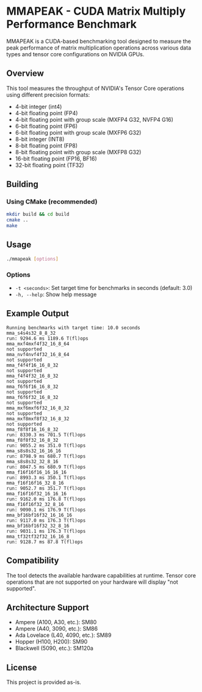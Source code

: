 # MMAPEAK - CUDA Matrix Multiply Performance Benchmark

MMAPEAK is a CUDA-based benchmarking tool designed to measure the peak performance of matrix multiplication operations across various data types and tensor core configurations on NVIDIA GPUs.

## Overview

This tool measures the throughput of NVIDIA's Tensor Core operations using different precision formats:
- 4-bit integer (int4)
- 4-bit floating point (FP4)
- 4-bit floating point with group scale (MXFP4 G32, NVFP4 G16)
- 6-bit floating point (FP6)
- 6-bit floating point with group scale (MXFP6 G32)
- 8-bit integer (INT8)
- 8-bit floating point (FP8)
- 8-bit floating point with group scale (MXFP8 G32)
- 16-bit floating point (FP16, BF16)
- 32-bit floating point (TF32)

## Building

### Using CMake (recommended)

```bash
mkdir build && cd build
cmake ..
make
```

## Usage

```bash
./mmapeak [options]
```

### Options

- `-t <seconds>`: Set target time for benchmarks in seconds (default: 3.0)
- `-h, --help`: Show help message

## Example Output

```
Running benchmarks with target time: 10.0 seconds
mma_s4s4s32_8_8_32
run: 9294.6 ms 1189.6 T(fl)ops
mma_mxf4mxf4f32_16_8_64
not supported
mma_nvf4nvf4f32_16_8_64
not supported
mma_f4f4f16_16_8_32
not supported
mma_f4f4f32_16_8_32
not supported
mma_f6f6f16_16_8_32
not supported
mma_f6f6f32_16_8_32
not supported
mma_mxf6mxf6f32_16_8_32
not supported
mma_mxf8mxf8f32_16_8_32
not supported
mma_f8f8f16_16_8_32
run: 8330.3 ms 701.5 T(fl)ops
mma_f8f8f32_16_8_32
run: 9055.2 ms 351.0 T(fl)ops
mma_s8s8s32_16_16_16
run: 8798.9 ms 680.7 T(fl)ops
mma_s8s8s32_32_8_16
run: 8047.5 ms 680.9 T(fl)ops
mma_f16f16f16_16_16_16
run: 8993.3 ms 350.1 T(fl)ops
mma_f16f16f16_32_8_16
run: 9052.7 ms 351.7 T(fl)ops
mma_f16f16f32_16_16_16
run: 9162.0 ms 176.8 T(fl)ops
mma_f16f16f32_32_8_16
run: 9090.1 ms 176.9 T(fl)ops
mma_bf16bf16f32_16_16_16
run: 9117.0 ms 176.3 T(fl)ops
mma_bf16bf16f32_32_8_16
run: 9031.1 ms 176.3 T(fl)ops
mma_tf32tf32f32_16_16_8
run: 9128.7 ms 87.8 T(fl)ops
```

## Compatibility

The tool detects the available hardware capabilities at runtime. Tensor core operations that are not supported on your hardware will display "not supported".

## Architecture Support

- Ampere (A100, A30, etc.): SM80
- Ampere (A40, 3090, etc.): SM86
- Ada Lovelace (L40, 4090, etc.): SM89
- Hopper (H100, H200): SM90
- Blackwell (5090, etc.): SM120a

## License

This project is provided as-is.
